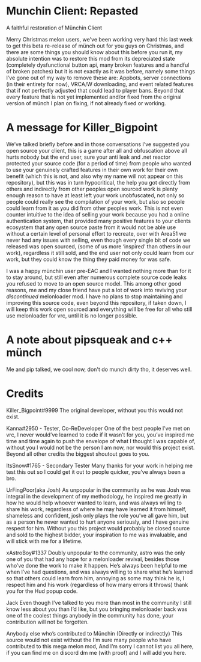 # Munchin Client: Repasted
A faithful restoration of Münchin Client

Merry Christmas melon users, we've been working very hard this last week to get this beta re-release of münch out for you guys on Christmas, and there are some things you should know about this before you run it, my absolute intention was to restore this mod from its depreciated state (completely dysfunctional button api, many broken features and a handful of broken patches) but it is not exactly as it was before, namely some things I’ve gone out of my way to remove these are: Appbots, server connections (in their entirety for now), VRCA/W downloading, and event related features that if not perfectly adjusted that could lead to player bans. Beyond that every feature that is not yet implemented and/or fixed from the original version of münch I plan on fixing, if not already fixed or working. 

# A message for Killer_Bigpoint
We’ve talked briefly before and in those conversations I’ve suggested you open source your client, this is a game after all and obfuscation above all hurts nobody but the end user, sure your anti leak and .net reactor protected your source code (for a period of time) from people who wanted to use your genuinely crafted features in their own work for their own benefit (which this is not, and also why my name will not appear on this repository), but this was in turn hypocritical, the help you got directly from others and indirectly from other peoples open sourced work is plenty enough reason to have at least left your work unobfuscated, not only so people could really see the compilation of your work, but also so people could learn from it as you did from other peoples work. This is not even counter intuitive to the idea of selling your work because you had a online authentication system, that provided many positive features to your clients ecosystem that any open source paste from it would not be able use without a certain level of personal effort to recreate, over with Area51 we never had any issues with selling, even though every single bit of code we released was open sourced, (some of us more ‘inspired’ than others in our work), regardless it still sold, and the end user not only could learn from our work, but they could know the thing they paid money for was safe. 

I was a happy münchin user pre-EAC and I wanted nothing more than for it to stay around, but still even after numerous complete source code leaks you refused to move to an open source model. This among other good reasons, me and my close friend have put a lot of work into reviving your *discontinued* melonloader mod. I have no plans to stop maintaining and improving this source code, even beyond this repository, if taken down, I will keep this work open sourced and everything will be free for all who still use melonloader for vrc, until it is no longer possible.

# A note about pipsqueak and c++ münch
Me and pip talked, we cool now, don't do munch dirty tho, it deserves well.

# Credits
Killer_Bigpoint#9999
The original developer, without you this would not exist.

Kanna#2950 - Tester, Co-ReDeveloper
One of the best people I’ve met on vrc, I never would’ve learned to code if it wasn’t for you, you’ve inspired me time and time again to push the envelope of what I thought I was capable of, without you I would not be the person I am now, nor would this project exist. Beyond all other credits the biggest shoutout goes to you.

ItsSnow#1765 - Secondary Tester
Many thanks for your work in helping me test this out so I could get it out to people quicker, you’ve always been a bro.

 UrFingPoor(aka Josh)
As unpopular in the community as he was Josh was integral in the development of my methodology, he inspired me greatly in how he would help whoever wanted to learn, and was always willing to share his work, regardless of where he may have learned it from himself, shameless and confident, josh only plays the role you’ve all gave him, but as a person he never wanted to hurt anyone seriously, and I have genuine respect for him. Without you this project would probably be closed source and sold to the highest bidder, your inspiration to me was invaluable, and will stick with me for a lifetime.

xAstroBoy#1337
Doubly unpopular to the community, astro was the only one of you that had any hope for a melonloader revival, besides those who’ve done the work to make it happen. He’s always been helpful to me when I’ve had questions, and was always willing to share what he’s learned so that others could learn from him, annoying as some may think he is, I respect him and his work (regardless of how many errors it throws) thank you for the Hud popup code.

Jack
Even though I’ve talked to you more than most in the community I still know less about you than I’d like, but you bringing melonloader back was one of the coolest things anybody in the community has done, your contribution will not be forgotten.

Anybody else who’s contributed to Münchin
(Directly or indirectly)
This source would not exist without the I’m sure many people who have contributed to this mega melon mod, And I’m sorry I cannot list you all here, if you can find me on discord dm me (with proof) and I will add you here.

